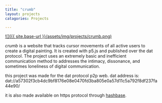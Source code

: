 ```yaml
---
title: "crumb"
layout: projects
catagories: Projects

---
```

 

 
[![]({{ site.base-url }}/assets/img/projects/crumb.png)](https://player.vimeo.com/video/268203842)


*crumb* is a website that tracks cursor movements of all active users to create a digital painting. It is created with p5.js and published over the dat protocol. The project uses an extremely basic and inefficient communication method to addresses the intimacy, dissonance, and sometimes loneliness of digital communication.

this project was made for the dat protocol p2p web. dat address is:
dat://a57302f3cb4dc9bf8176e08e0470fd3ba805e0a57d11c5a792f8df237fa44e90/

it is also made available on https protocol through [hashbase](https://crumb-cleomiao.hashbase.io).

